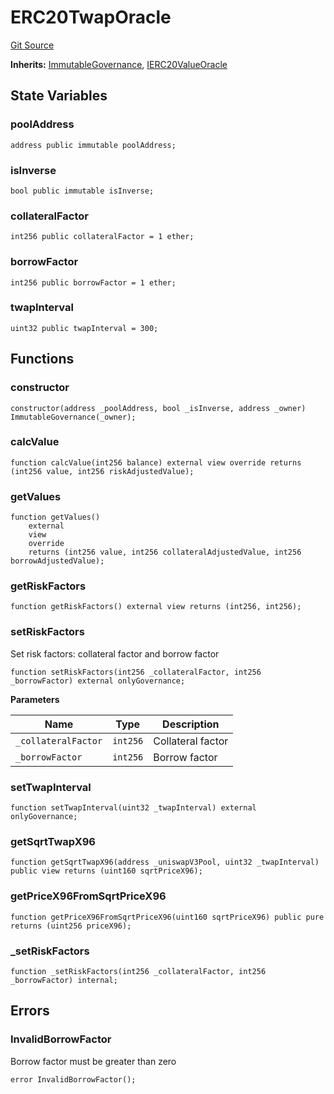 # ERC20TwapOracle
[Git Source](https://github.com/supafinance/supa-foundry/blob/00eb35447ebc05e824f31afa1581898206764621/src/oracles/ERC20TwapOracle.sol)

**Inherits:**
[ImmutableGovernance](/src/lib/ImmutableGovernance.sol/contract.ImmutableGovernance.md), [IERC20ValueOracle](/src/interfaces/IERC20ValueOracle.sol/interface.IERC20ValueOracle.md)


## State Variables
### poolAddress

```solidity
address public immutable poolAddress;
```


### isInverse

```solidity
bool public immutable isInverse;
```


### collateralFactor

```solidity
int256 public collateralFactor = 1 ether;
```


### borrowFactor

```solidity
int256 public borrowFactor = 1 ether;
```


### twapInterval

```solidity
uint32 public twapInterval = 300;
```


## Functions
### constructor


```solidity
constructor(address _poolAddress, bool _isInverse, address _owner) ImmutableGovernance(_owner);
```

### calcValue


```solidity
function calcValue(int256 balance) external view override returns (int256 value, int256 riskAdjustedValue);
```

### getValues


```solidity
function getValues()
    external
    view
    override
    returns (int256 value, int256 collateralAdjustedValue, int256 borrowAdjustedValue);
```

### getRiskFactors


```solidity
function getRiskFactors() external view returns (int256, int256);
```

### setRiskFactors

Set risk factors: collateral factor and borrow factor


```solidity
function setRiskFactors(int256 _collateralFactor, int256 _borrowFactor) external onlyGovernance;
```
**Parameters**

|Name|Type|Description|
|----|----|-----------|
|`_collateralFactor`|`int256`|Collateral factor|
|`_borrowFactor`|`int256`|Borrow factor|


### setTwapInterval


```solidity
function setTwapInterval(uint32 _twapInterval) external onlyGovernance;
```

### getSqrtTwapX96


```solidity
function getSqrtTwapX96(address _uniswapV3Pool, uint32 _twapInterval) public view returns (uint160 sqrtPriceX96);
```

### getPriceX96FromSqrtPriceX96


```solidity
function getPriceX96FromSqrtPriceX96(uint160 sqrtPriceX96) public pure returns (uint256 priceX96);
```

### _setRiskFactors


```solidity
function _setRiskFactors(int256 _collateralFactor, int256 _borrowFactor) internal;
```

## Errors
### InvalidBorrowFactor
Borrow factor must be greater than zero


```solidity
error InvalidBorrowFactor();
```

